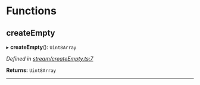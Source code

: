 

# Functions

<a id="createempty"></a>

##  createEmpty

▸ **createEmpty**(): `Uint8Array`

*Defined in [stream/createEmpty.ts:7](https://github.com/polkadot-js/common/blob/e8454de/packages/trie-codec/src/stream/createEmpty.ts#L7)*

**Returns:** `Uint8Array`

___

